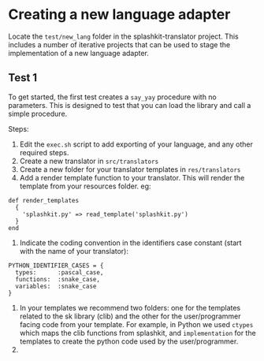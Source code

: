 # Creating a new language adapter

Locate the `test/new_lang` folder in the splashkit-translator project. This includes a number of iterative projects that can be used to stage the implementation of a new language adapter.

## Test 1

To get started, the first test creates a `say_yay` procedure with no parameters. This is designed to test that you can load the library and call a simple procedure.

Steps:
1. Edit the `exec.sh` script to add exporting of your language, and any other required steps.
1. Create a new translator in `src/translators`
1. Create a new folder for your translator templates in `res/translators`
1. Add a render template function to your translator. This will render the template from your resources folder. eg:
```
def render_templates
  {
    'splashkit.py' => read_template('splashkit.py')
  }
end
```
1. Indicate the coding convention in the identifiers case constant (start with the name of your translator):
```
PYTHON_IDENTIFIER_CASES = {
  types:      :pascal_case,
  functions:  :snake_case,
  variables:  :snake_case
}
```
1. In your templates we recommend two folders: one for the templates related to the sk library (clib) and the other for the user/programmer facing code from your template. For example, in Python we used `ctypes` which maps the clib functions from splashkit, and `implementation` for the templates to create the python code used by the user/programmer.
1. 
